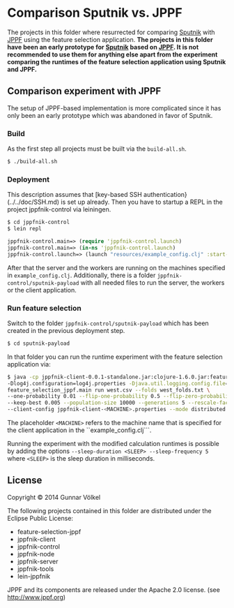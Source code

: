 # Comparison Sputnik vs. JPPF

The projects in this folder where resurrected for comparing [Sputnik](/README.md) with [JPPF](http://www.jppf.org) using the feature selection application.
**The projects in this folder have been an early prototype for [Sputnik](/README.md) based on [JPPF](http://www.jppf.org).
It is not recommended to use them for anything else apart from the experiment comparing the runtimes of the feature selection application using Sputnik and JPPF.**


## Comparison experiment with JPPF

The setup of JPPF-based implementation is more complicated since it has only been an early prototype which was abandoned
in favor of Sputnik. 

### Build

As the first step all projects must be built via the ```build-all.sh```.
```bash
$ ./build-all.sh
```

### Deployment

This description assumes that [key-based SSH authentication}(../../doc/SSH.md) is set up already.
Then you have to startup a REPL in the project jppfnik-control via leiningen.

```bash
$ cd jppfnik-control
$ lein repl
```
```clojure
jppfnik-control.main=> (require 'jppfnik-control.launch)
jppfnik-control.main=> (in-ns 'jppfnik-control.launch)
jppfnik-control.launch=> (launch "resources/example_config.clj" :start-client false :deploy-client false)
```

After that the server and the workers are running on the machines specified in ```example_config.clj```.
Additionally, there is a folder ```jppfnik-control/sputnik-payload``` with all needed files to run the server, the workers or the client application.

### Run feature selection

Switch to the folder ```jppfnik-control/sputnik-payload``` which has been created in the previous deployment step.

```bash
$ cd sputnik-payload
```

In that folder you can run the runtime experiment with the feature selection application via:

```bash
$ java -cp jppfnik-client-0.0.1-standalone.jar:clojure-1.6.0.jar:feature-selection-jppf-0.0.1.jar \
-Dlog4j.configuration=log4j.properties -Djava.util.logging.config.file=logging.properties \
feature_selection_jppf.main run west.csv --folds west_folds.txt \
--one-probability 0.01 --flip-one-probability 0.5 --flip-zero-probability 0.5 --crossover-probability 0.01 \
--keep-best 0.005 --population-size 10000 --generations 5 --rescale-factor 4 --seed 4711 \ 
--client-config jppfnik-client-<MACHINE>.properties --mode distributed --batch-size 5 --progress --quiet
```

The placeholder ```<MACHINE>``` refers to the machine name that is specified for the client application in the ``example_config.clj```.

Running the experiment with the modified calculation runtimes is possible by adding the options
```--sleep-duration <SLEEP> --sleep-frequency 5``` where ```<SLEEP>``` is the sleep duration in milliseconds.

## License

Copyright © 2014 Gunnar Völkel

The following projects contained in this folder are distributed under the Eclipse Public License:

* feature-selection-jppf
* jppfnik-client
* jppfnik-control
* jppfnik-node
* jppfnik-server
* jppfnik-tools
* lein-jppfnik

JPPF and its components are released under the Apache 2.0 license. (see http://www.jppf.org)
